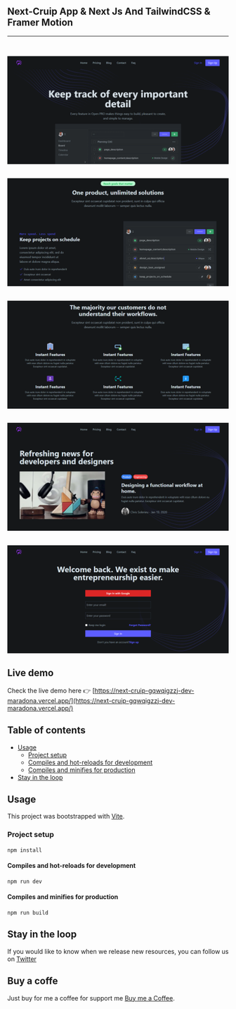 ## **Next-Cruip App & Next Js And TailwindCSS & Framer Motion**

<hr />

<br >


![Next-Cruip App With Next JS And Tailwindcss And Framer Motion](https://raw.githubusercontent.com/Dev-Maradona/next-cruip/main/preview/1.png)

##

![Next-Cruip App With Next JS And Tailwindcss And Framer Motion](https://raw.githubusercontent.com/Dev-Maradona/next-cruip/main/preview/2.png)


##

![Next-Cruip App With Next JS And Tailwindcss And Framer Motion](https://raw.githubusercontent.com/Dev-Maradona/next-cruip/main/preview/3.png)

##

![Next-Cruip App With Next JS And Tailwindcss And Framer Motion](https://raw.githubusercontent.com/Dev-Maradona/next-cruip/main/preview/4.png)

##

![Next-Cruip App With Next JS And Tailwindcss And Framer Motion](https://raw.githubusercontent.com/Dev-Maradona/next-cruip/main/preview/5.png)

##

## Live demo

Check the live demo here 👉️ [https://next-cruip-gqwqigzzj-dev-maradona.vercel.app/](https://next-cruip-gqwqigzzj-dev-maradona.vercel.app/)

## Table of contents

* [Usage](#usage)
  * [Project setup](#project-setup)
  * [Compiles and hot-reloads for development](#compiles-and-hot-reloads-for-development)
  * [Compiles and minifies for production](#compiles-and-minifies-for-production)
* [Stay in the loop](#stay-in-the-loop)

## Usage

This project was bootstrapped with [Vite](https://vitejs.dev/).

### Project setup
```
npm install
```

#### Compiles and hot-reloads for development
```
npm run dev
```

#### Compiles and minifies for production
```
npm run build
```

## Stay in the loop

If you would like to know when we release new resources, you can follow us on [Twitter](https://twitter.com/Maradon16007828)

## Buy a coffe
Just buy for me a coffee for support me [Buy me a Coffee](https://www.buymeacoffee.com/DevMaradona).